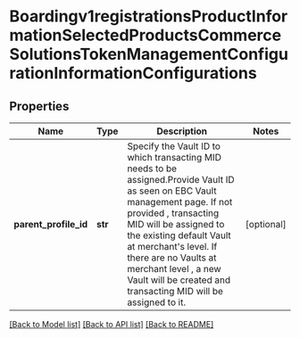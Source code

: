 # Boardingv1registrationsProductInformationSelectedProductsCommerceSolutionsTokenManagementConfigurationInformationConfigurations

## Properties
Name | Type | Description | Notes
------------ | ------------- | ------------- | -------------
**parent_profile_id** | **str** | Specify the Vault ID to which transacting MID needs to be assigned.Provide Vault ID as seen on EBC Vault management page. If not provided , transacting MID will be assigned to the existing default Vault at merchant&#39;s level. If there are no Vaults at merchant level , a new Vault will be created and transacting MID will be assigned to it. | [optional] 

[[Back to Model list]](../README.md#documentation-for-models) [[Back to API list]](../README.md#documentation-for-api-endpoints) [[Back to README]](../README.md)


